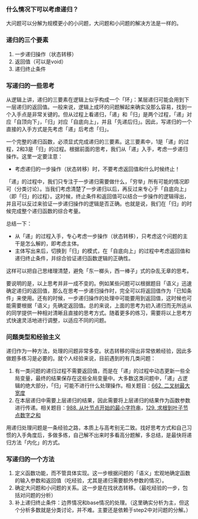 ### 什么情况下可以考虑递归？

大问题可以分解为规模更小的小问题，大问题和小问题的解决方法是一样的。

### 递归的三个要素

1. 一步递归操作（状态转移）
2. 返回值（可以是void）
3. 递归终止条件

### 写递归的一些思考

从逻辑上讲，递归的三要素在逻辑上似乎构成一个「环」：某层递归可能会用到下一层递归的返回值。一般来说，逻辑上成环的问题解起来确实没那么容易，找到一个入手点是非常关键的。但从过程上看递归，「递」和「归」是两个过程，「递」对应「自顶向下」，「归」对应「自底向上」，并且「先递后归」。因此，写递归的一个直接的入手方式是先考虑「递」后考虑「归」。

一个完整的递归函数，必须显式完成递归的三要素。这三要素中，1是「递」的过程，2和3是「归」的过程。根据前面的思考，我们从「递」入手，考虑一步递归操作。这里一定要注意：

+ 考虑递归的一步操作（状态转移）时，不要考虑返回值和什么时候终止！

「递」的过程中，我们只专注于一步递归需要做什么，「穷举」所有可能的情况即可（分类讨论）。当我们考虑清楚了一步递归以后，再反过来专心于「自底向上」（即「归」的过程）。这时候，终止条件和返回值可以结合一步操作的逻辑得出，并且可以反过来验证一步递归操作的逻辑是否正确。也就是说，我们在「归」的时候完成整个递归函数的综合考量。

总结一下：

+ 从「递」的过程入手，专心考虑一步操作（状态转移），只考虑这个问题的主干是怎么解的，即考虑主体。
+ 主体写出来后，切换到「归」的模式，在「自底向上」的过程中考虑返回值和递归终止条件，并综合验证递归函数逻辑的正确性。

这样可以把自己思绪理清楚，避免「东一榔头，西一棒子」式的杂乱无章的思考。

要说明的是，以上思考并非一成不变的。例如某些问题可以根据题目「语义」迅速确定递归的返回值，那么在思考一步递归操作时，完全可以将返回值作为「已知条件」来使用。还有的时候，一步递归操作的处理中可能要用到返回值，这时候也可能需要根据「语义」先确定返回值。总的来说，上面的思考为初入递归而无所适从的同学提供一种相对清晰且直接的思考方式。随着更多的练习，需要将以上思考方式快速灵活地进行调整，以适应不同的问题。

### 问题类型和经验主义

递归作为一种方法，处理的问题非常多变。状态转移的得出非常依赖经验，因此多做题多练习是必要的。就个人经验来说，目前遇到的有几类问题：

1. 有一类问题的递归过程不需要返回值，而是在「递」的过程中动态更新一些全局变量，最终的结果保存在这些全局变量中。大多数这类问题中，「递」占逻辑的绝大部分，「归」可能不进行什么处理操作。相关题目：[662. 二叉树最大宽度][662]
2. 在本层递归中需要上层递归的结果，因此需要将上层递归的结果作为函数参数进行传递。相关题目：[988. 从叶节点开始的最小字符串][988]，[129. 求根到叶子节点数字之和][129]

用递归处理问题是一条经验之路，本质上与高考别无二致。找好思考方式和自己习惯的入手角度后，多做多练，自己解不出来时多看高分题解，多总结，是最快将递归方法「内化」的方式。

### 写递归的一个方法

1. 定义函数功能，而不管具体实现。这一步根据问题的「语义」宏观地确定函数的输入参数和返回值（吃经验，尤其是递归需要额外参数的情况）。
2. 确定大问题和小问题的关系。这一步是在找状态转移。（最吃经验的一步，包括对问题的分析）
3. 补上递归终止条件：边界情况和base情况的处理。（这里确实分析为主，但这个分析多数就是分类讨论，并不难。主要还是依赖于step2中对问题的分解。）

[662]: ../leetcode/递归（树）/important%20&%20classical/M-662.二叉树最大宽度.md
[988]: ../leetcode/递归（树）/important%20&%20classical/M-988.从叶结点开始的最小字符串.md
[129]: ../leetcode/递归（树）/important%20&%20classical/M-129.求根到叶子节点数字之和.md
